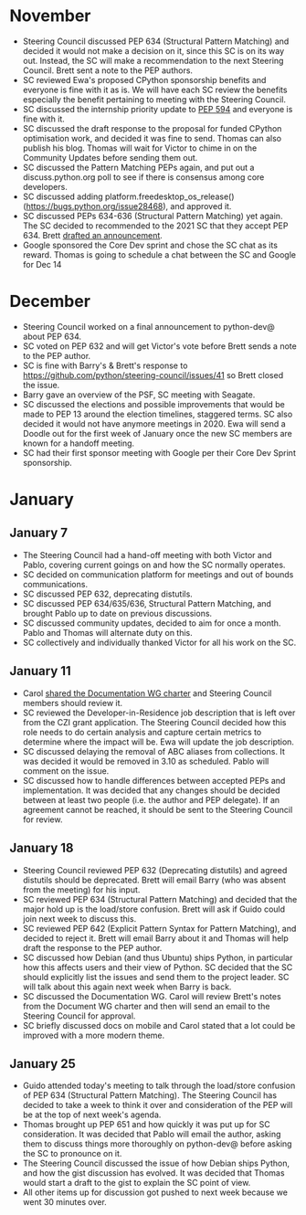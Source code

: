 # November

- Steering Council discussed PEP 634 (Structural Pattern Matching) and
  decided it would not make a decision on it, since this SC is on its way
  out. Instead, the SC will make a recommendation to the next Steering
  Council. Brett sent a note to the PEP authors.
- SC reviewed Ewa's proposed CPython sponsorship benefits and everyone is
  fine with it as is. We will have each SC review the benefits especially
  the benefit pertaining to meeting with the Steering Council.
- SC discussed the internship priority update to [PEP
  594](https://www.python.org/dev/peps/pep-0594/) and everyone is fine with
  it.
- SC discussed the draft response to the proposal for funded CPython
  optimisation work, and decided it was fine to send. Thomas can also
  publish his blog. Thomas will wait for Victor to chime in on the Community
  Updates before sending them out.
- SC discussed the Pattern Matching PEPs again, and put out a
  discuss.python.org poll to see if there is consensus among core
  developers.
- SC discussed adding platform.freedesktop_os_release()
  (https://bugs.python.org/issue28468), and approved it.
- SC discussed PEPs 634-636 (Structural Pattern Matching) yet again. The SC
  decided to recommended to the 2021 SC that they accept PEP 634. Brett
  [drafted an announcement](https://mail.python.org/archives/list/steering-council@python.org/thread/I745B6GLVRDA42ZI5HMCN3YOQG5ZXEY3/).
- Google sponsored the Core Dev sprint and chose the SC chat as its reward.
  Thomas is going to schedule a chat between the SC and Google for Dec 14

# December
- Steering Council worked on a final announcement to python-dev@ about PEP
  634.
- SC voted on PEP 632 and will get Victor's vote before Brett sends a note
  to the PEP author.
- SC is fine with Barry's & Brett's response to
  https://github.com/python/steering-council/issues/41 so Brett closed the
  issue.
- Barry gave an overview of the PSF, SC meeting with Seagate.
- SC discussed the elections and possible improvements that would be made to
  PEP 13 around the election timelines, staggered terms. SC also decided it
  would not have anymore meetings in 2020. Ewa will send a Doodle out for
  the first week of January once the new SC members are known for a handoff
  meeting.
- SC had their first sponsor meeting with Google per their Core Dev Sprint
  sponsorship.

# January

## January 7
- The Steering Council had a hand-off meeting with both Victor and Pablo,
  covering current goings on and how the SC normally operates.
- SC decided on communication platform for meetings and out of bounds
  communications.
- SC discussed PEP 632, deprecating distutils.
- SC discussed PEP 634/635/636, Structural Pattern Matching, and brought
  Pablo up to date on previous discussions.
- SC discussed community updates, decided to aim for once a month. Pablo and
  Thomas will alternate duty on this.
- SC collectively and individually thanked Victor for all his work on the
  SC.

## January 11
- Carol [shared the Documentation WG charter](https://docs.google.com/document/d/175bjJA7hKRaqvLjiRXSvUxKgGWGJ5RMuW-jYKUsXm8c/edit#heading=h.4jjd55oa8ox7)
  and Steering Council members should review it.
- SC reviewed the Developer-in-Residence job description that is left over
  from the CZI grant application. The Steering Council decided how this role
  needs to do certain analysis and capture certain metrics to determine
  where the impact will be. Ewa will update the job description.
- SC discussed delaying the removal of ABC aliases from collections. It was
  decided it would be removed in 3.10 as scheduled. Pablo will comment on
  the issue.
- SC discussed how to handle differences between accepted PEPs and
  implementation. It was decided that any changes should be decided between
  at least two people (i.e. the author and PEP delegate). If an agreement
  cannot be reached, it should be sent to the Steering Council for review.

## January 18
- Steering Council reviewed PEP 632 (Deprecating distutils) and agreed
  distutils should be deprecated. Brett will email Barry (who was absent
  from the meeting) for his input.
- SC reviewed PEP 634 (Structural Pattern Matching) and decided that the
  major hold up is the load/store confusion. Brett will ask if Guido could
  join next week to discuss this.
- SC reviewed PEP 642 (Explicit Pattern Syntax for Pattern Matching), and
  decided to reject it. Brett will email Barry about it and Thomas will help
  draft the response to the PEP author.
- SC discussed how Debian (and thus Ubuntu) ships Python, in particular how this affects
  users and their view of Python. SC decided that the SC should explicitly
  list the issues and send them to the project leader. SC will talk about
  this again next week when Barry is back.
- SC discussed the Documentation WG. Carol will review Brett's notes from
  the Document WG charter and then will send an email to the Steering
  Council for approval.
- SC briefly discussed docs on mobile and Carol stated that a lot could be
  improved with a more modern theme.

## January 25
- Guido attended today's meeting to talk through the load/store confusion of
  PEP 634 (Structural Pattern Matching). The Steering Council has decided to
  take a week to think it over and consideration of the PEP will be at the
  top of next week's agenda.
- Thomas brought up PEP 651 and how quickly it was put up for SC consideration. It
  was decided that Pablo will email the author, asking them to discuss
  things more thoroughly on python-dev@ before asking the SC to pronounce on
  it.
- The Steering Council discussed the issue of how Debian ships Python, and
  how the gist discussion has evolved. It was decided that Thomas would
  start a draft to the gist to explain the SC point of view.
- All other items up for discussion got pushed to next week because we went
  30 minutes over.
